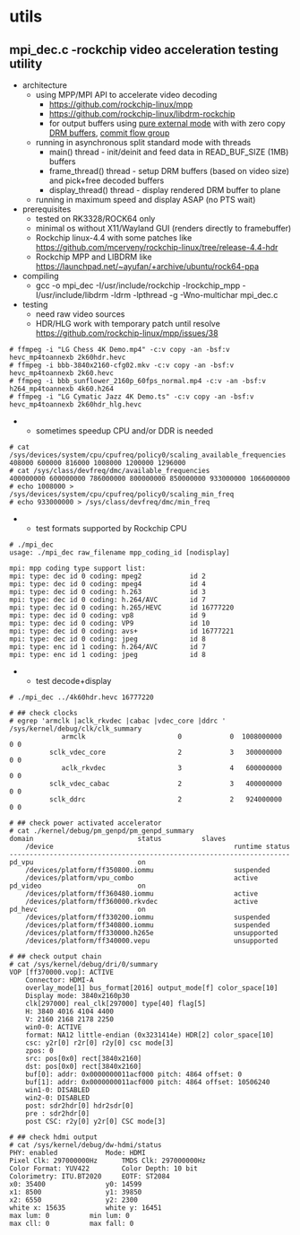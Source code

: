 # utils

## mpi_dec.c -rockchip video acceleration testing utility
* architecture
	* using MPP/MPI API to accelerate video decoding
		* https://github.com/rockchip-linux/mpp
		* https://github.com/rockchip-linux/libdrm-rockchip
		* for output buffers using [pure external mode](https://github.com/rockchip-linux/mpp/blob/release_20170616/readme.txt#L354) with with zero copy [DRM buffers](https://github.com/rockchip-linux/mpp/blob/release_20170616/inc/mpp_buffer.h#L152), [commit flow group](https://github.com/rockchip-linux/mpp/blob/release_20170616/inc/mpp_buffer.h#L97)
	* running in asynchronous split standard mode with threads
		* main() thread - init/deinit and feed data in READ_BUF_SIZE (1MB) buffers
		* frame_thread() thread - setup DRM buffers (based on video size) and pick+free decoded buffers
		* display_thread() thread - display rendered DRM buffer to plane 
	* running in maximum speed and display ASAP (no PTS wait)
* prerequisites
	* tested on RK3328/ROCK64 only
	* minimal os without X11/Wayland GUI (renders directly to framebuffer)
	* Rockchip linux-4.4 with some patches like https://github.com/mcerveny/rockchip-linux/tree/release-4.4-hdr
	* Rockchip MPP and LIBDRM like https://launchpad.net/~ayufan/+archive/ubuntu/rock64-ppa
* compiling
	* gcc -o mpi_dec -I/usr/include/rockchip -lrockchip_mpp -I/usr/include/libdrm -ldrm -lpthread -g -Wno-multichar mpi_dec.c
* testing
	* need raw video sources
	* HDR/HLG work with temporary patch until resolve https://github.com/rockchip-linux/mpp/issues/38
```
# ffmpeg -i "LG Chess 4K Demo.mp4" -c:v copy -an -bsf:v hevc_mp4toannexb 2k60hdr.hevc
# ffmpeg -i bbb-3840x2160-cfg02.mkv -c:v copy -an -bsf:v hevc_mp4toannexb 2k60.hevc
# ffmpeg -i bbb_sunflower_2160p_60fps_normal.mp4 -c:v -an -bsf:v h264_mp4toannexb 4k60.h264
# ffmpeg -i "LG Cymatic Jazz 4K Demo.ts" -c:v copy -an -bsf:v hevc_mp4toannexb 2k60hdr_hlg.hevc
```
*	* sometimes speedup CPU and/or DDR is needed
```
# cat /sys/devices/system/cpu/cpufreq/policy0/scaling_available_frequencies 
408000 600000 816000 1008000 1200000 1296000 
# cat /sys/class/devfreq/dmc/available_frequencies 
400000000 600000000 786000000 800000000 850000000 933000000 1066000000
# echo 1008000 > /sys/devices/system/cpu/cpufreq/policy0/scaling_min_freq
# echo 933000000 > /sys/class/devfreq/dmc/min_freq 
```
*	* test formats supported by Rockchip CPU
```
# ./mpi_dec
usage: ./mpi_dec raw_filename mpp_coding_id [nodisplay]

mpi: mpp coding type support list:
mpi: type: dec id 0 coding: mpeg2            id 2
mpi: type: dec id 0 coding: mpeg4            id 4
mpi: type: dec id 0 coding: h.263            id 3
mpi: type: dec id 0 coding: h.264/AVC        id 7
mpi: type: dec id 0 coding: h.265/HEVC       id 16777220
mpi: type: dec id 0 coding: vp8              id 9
mpi: type: dec id 0 coding: VP9              id 10
mpi: type: dec id 0 coding: avs+             id 16777221
mpi: type: dec id 0 coding: jpeg             id 8
mpi: type: enc id 1 coding: h.264/AVC        id 7
mpi: type: enc id 1 coding: jpeg             id 8
```
*	* test decode+display
```
# ./mpi_dec ../4k60hdr.hevc 16777220

# ## check clocks
# egrep 'armclk |aclk_rkvdec |cabac |vdec_core |ddrc ' /sys/kernel/debug/clk/clk_summary 
             armclk                       0            0  1008000000          0 0  
          sclk_vdec_core                  2            3   300000000          0 0  
             aclk_rkvdec                  3            4   600000000          0 0  
          sclk_vdec_cabac                 2            3   400000000          0 0  
          sclk_ddrc                       2            2   924000000          0 0  

# ## check power activated accelerator
# cat ./kernel/debug/pm_genpd/pm_genpd_summary 
domain                          status          slaves
    /device                                             runtime status
----------------------------------------------------------------------
pd_vpu                          on              
    /devices/platform/ff350800.iommu                    suspended
    /devices/platform/vpu_combo                         active
pd_video                        on              
    /devices/platform/ff360480.iommu                    active
    /devices/platform/ff360000.rkvdec                   active
pd_hevc                         on              
    /devices/platform/ff330200.iommu                    suspended
    /devices/platform/ff340800.iommu                    suspended
    /devices/platform/ff330000.h265e                    unsupported
    /devices/platform/ff340000.vepu                     unsupported

# ## check output chain
# cat /sys/kernel/debug/dri/0/summary
VOP [ff370000.vop]: ACTIVE
    Connector: HDMI-A
	overlay_mode[1] bus_format[2016] output_mode[f] color_space[10]
    Display mode: 3840x2160p30
	clk[297000] real_clk[297000] type[40] flag[5]
	H: 3840 4016 4104 4400
	V: 2160 2168 2178 2250
    win0-0: ACTIVE
	format: NA12 little-endian (0x3231414e) HDR[2] color_space[10]
	csc: y2r[0] r2r[0] r2y[0] csc mode[3]
	zpos: 0
	src: pos[0x0] rect[3840x2160]
	dst: pos[0x0] rect[3840x2160]
	buf[0]: addr: 0x0000000011acf000 pitch: 4864 offset: 0
	buf[1]: addr: 0x0000000011acf000 pitch: 4864 offset: 10506240
    win1-0: DISABLED
    win2-0: DISABLED
    post: sdr2hdr[0] hdr2sdr[0]
    pre : sdr2hdr[0]
    post CSC: r2y[0] y2r[0] CSC mode[3]

# ## check hdmi output
# cat /sys/kernel/debug/dw-hdmi/status
PHY: enabled			Mode: HDMI
Pixel Clk: 297000000Hz		TMDS Clk: 297000000Hz
Color Format: YUV422		Color Depth: 10 bit
Colorimetry: ITU.BT2020		EOTF: ST2084
x0: 35400				y0: 14599
x1: 8500				y1: 39850
x2: 6550				y2: 2300
white x: 15635			white y: 16451
max lum: 0			min lum: 0
max cll: 0			max fall: 0
```

